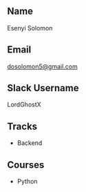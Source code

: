 ## Name

Esenyi Solomon

## Email

dosolomon5@gmail.com

## Slack Username

LordGhostX

## Tracks

* Backend

## Courses

* Python

